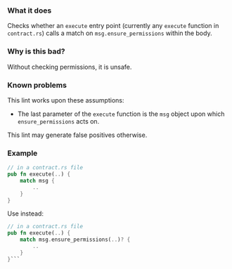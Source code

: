 ### What it does

Checks whether an `execute` entry point (currently any `execute` function in `contract.rs`) calls a match on `msg.ensure_permissions` within the body.

### Why is this bad?

Without checking permissions, it is unsafe.

### Known problems

This lint works upon these assumptions:
- The last parameter of the `execute` function is the `msg` object upon which `ensure_permissions` acts on.

This lint may generate false positives otherwise.

### Example

```rust
// in a contract.rs file
pub fn execute(..) {
    match msg {
        ..
    }
}
```

Use instead:

```rust
// in a contract.rs file
pub fn execute(..) {
    match msg.ensure_permissions(..)? {
        ..
    }
}```
